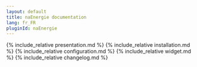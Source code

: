 ```yaml
---
layout: default
title: naEnergie documentation
lang: fr_FR
pluginId: naEnergie
---
```

{% include_relative presentation.md %}
{% include_relative installation.md %}
{% include_relative configuration.md %}
{% include_relative widget.md %}
{% include_relative changelog.md %}
